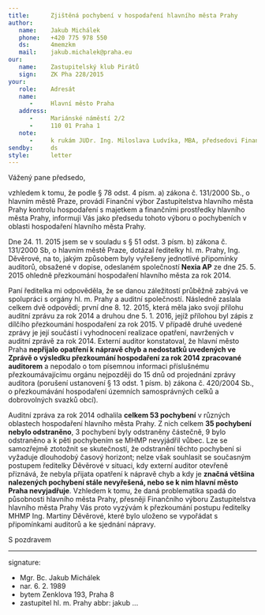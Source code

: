 ```yaml
---
title:      Zjištěná pochybení v hospodaření hlavního města Prahy
author:
   name:    Jakub Michálek
   phone:   +420 775 978 550
   ds:      4memzkm
   mail:    jakub.michalek@praha.eu
our:
   name:    Zastupitelský klub Pirátů
   sign:    ZK Pha 228/2015
your:
   role:    Adresát
   name:    
      -     Hlavní město Praha
   address:
      -     Mariánské náměstí 2/2
      -     110 01 Praha 1
   note:
      -     k rukám JUDr. Ing. Miloslava Ludvíka, MBA, předsedovi Finančního výboru Zastupitelstva hl. m. Prahy
sendby:     ds
style:      letter
---
```


Vážený pane předsedo,

vzhledem k tomu, že podle § 78 odst. 4 písm. a) zákona č. 131/2000 Sb., o hlavním městě Praze, provádí Finanční výbor Zastupitelstva hlavního města Prahy kontrolu hospodaření s majetkem a finančními prostředky hlavního města Prahy, informuji Vás jako předsedu tohoto výboru o pochybeních v oblasti hospodaření hlavního města Prahy.

Dne 24. 11. 2015 jsem se v souladu s § 51 odst. 3 písm. b) zákona č. 131/2000 Sb, o hlavním městě Praze, dotázal ředitelky hl. m. Prahy, Ing. Děvěrové, na to, jakým způsobem byly vyřešeny jednotlivé připomínky auditorů, obsažené v dopise, odeslaném společností **Nexia AP** ze dne 25. 5. 2015 ohledně přezkoumání hospodaření hlavního města za rok 2014. 

Paní ředitelka mi odpověděla, že se danou záležitostí průběžně zabývá ve spolupráci s orgány hl. m. Prahy a auditní společností. Následně zaslala celkem dvě odpovědi; první dne 8. 12. 2015, která měla jako svojí přílohu auditní zprávu za rok 2014 a druhou dne 5. 1. 2016, jejíž přílohou byl zápis z dílčího přezkoumání hospodaření za rok 2015. V případě druhé uvedené zprávy je její součástí i vyhodnocení realizace opatření, navržených v auditní zprávě za rok 2014. Externí auditor konstatoval, že hlavní město Praha **nepřijalo opatření k nápravě chyb a nedostatků uvedených ve Zprávě o výsledku přezkoumání hospodaření za rok 2014 zpracované auditorem** a nepodalo o tom písemnou informaci příslušnému přezkoumávajícímu orgánu nejpozději do 15 dnů od projednání zprávy auditora (porušení ustanovení § 13 odst. 1 písm. b) zákona č. 420/2004 Sb., o přezkoumávání hospodaření územních samosprávných celků a dobrovolných svazků obcí).

Auditní zpráva za rok 2014 odhalila **celkem 53 pochybení** v různých oblastech hospodaření hlavního města Prahy. Z nich celkem **35 pochybení nebylo odstraněno**, 3 pochybení byly odstraněny částečně, 9 bylo odstraněno a k pěti pochybením se MHMP nevyjádřil vůbec. Lze se samozřejmě ztotožnit se skutečností, že odstranění těchto pochybení si vyžaduje dlouhodobý časový horizont; nelze však souhlasit se současným postupem ředitelky Děvěrové v situaci, kdy externí auditor otevřeně přiznává, že nebyla přijata opatření k nápravě chyb a kdy je **značná většina nalezených pochybení stále nevyřešená, nebo se k nim hlavní město Praha nevyjadřuje**. Vzhledem k tomu, že daná problematika spadá do působnosti hlavního města Prahy, přesněji Finančního výboru Zastupitelstva hlavního města Prahy Vás proto vyzývám k přezkoumání postupu ředitelky MHMP Ing. Martiny Děvěrové, které bylo uloženo se vypořádat s připomínkami auditorů a ke sjednání nápravy.

S pozdravem

---
signature:
  - Mgr. Bc. Jakub Michálek
  - nar. 6. 2. 1989
  - bytem Zenklova 193, Praha 8
  - zastupitel hl. m. Prahy
abbr:       jakub
...
